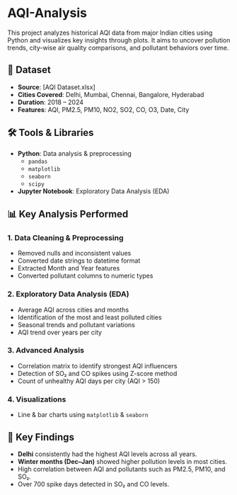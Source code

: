 # AQI-Analysis
This project analyzes historical AQI data from major Indian cities using Python and visualizes key insights through plots. It aims to uncover pollution trends, city-wise air quality comparisons, and pollutant behaviors over time.
## 📁 Dataset

- **Source**: [AQI Dataset.xlsx]
- **Cities Covered**: Delhi, Mumbai, Chennai, Bangalore, Hyderabad
- **Duration**: 2018 – 2024
- **Features**: AQI, PM2.5, PM10, NO2, SO2, CO, O3, Date, City

## 🛠️ Tools & Libraries

- **Python**: Data analysis & preprocessing
  - `pandas`
  - `matplotlib`
  - `seaborn`
  - `scipy`
- **Jupyter Notebook**: Exploratory Data Analysis (EDA)

## 📊 Key Analysis Performed

### 1. **Data Cleaning & Preprocessing**
- Removed nulls and inconsistent values
- Converted date strings to datetime format
- Extracted Month and Year features
- Converted pollutant columns to numeric types

### 2. **Exploratory Data Analysis (EDA)**
- Average AQI across cities and months
- Identification of the most and least polluted cities
- Seasonal trends and pollutant variations
- AQI trend over years per city

### 3. **Advanced Analysis**
- Correlation matrix to identify strongest AQI influencers
- Detection of SO₂ and CO spikes using Z-score method
- Count of unhealthy AQI days per city (AQI > 150)

### 4. **Visualizations**
- Line & bar charts using `matplotlib` & `seaborn`

## 📌 Key Findings

- **Delhi** consistently had the highest AQI levels across all years.
- **Winter months (Dec–Jan)** showed higher pollution levels in most cities.
- High correlation between AQI and pollutants such as PM2.5, PM10, and SO₂.
- Over 700 spike days detected in SO₂ and CO levels.

